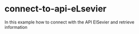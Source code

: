 # connect-to-api-eLsevier
In this example how to connect with the API ElSevier and retrieve information
